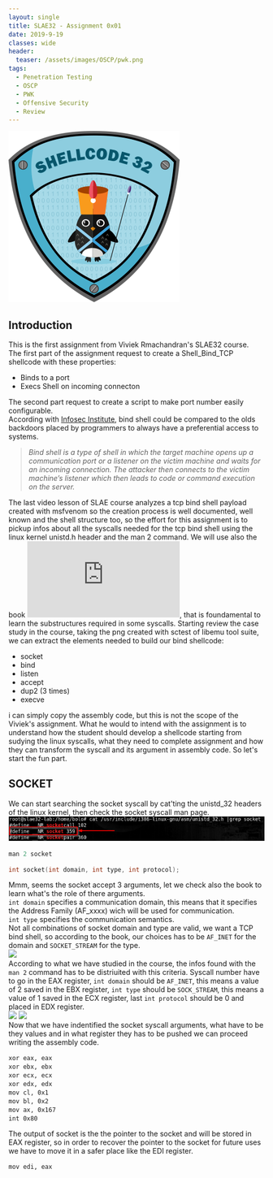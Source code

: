 ```yaml
---
layout: single
title: SLAE32 - Assignment 0x01
date: 2019-9-19
classes: wide
header:
  teaser: /assets/images/OSCP/pwk.png
tags:
  - Penetration Testing
  - OSCP
  - PWK
  - Offensive Security
  - Review
--- 
```

![](/assets/images/SLAE32/shellcoding32.png)

## Introduction
This is the first assignment from Viviek Rmachandran's SLAE32 course.<br>
The first part of the assignment request to create a Shell_Bind_TCP shellcode with these properties:
- Binds to a port 
- Execs Shell on incoming connecton

The second part request to create a script to make port number easily configurable.<br>
According with [Infosec Institute](https://resources.infosecinstitute.com/icmp-reverse-shell/), bind shell could be compared to the olds backdoors placed by programmers to always have a preferential access to systems.
> *Bind shell is a type of shell in which the target machine opens up a communication port or a listener on the victim machine and waits for an incoming connection. The attacker then connects to the victim machine’s listener which then leads to code or command execution on the server.* <br>

The last video lesson of SLAE course analyzes a tcp bind shell payload created with msfvenom so the creation process is well documented, well known and the shell structure too, so the effort for this assignment is to pickup infos about all the syscalls needed for the tcp bind shell using the linux kernel unistd.h header and the man 2 <syscall> command.
We will use also the book ![Unix Network Programming](https://scoecomp.files.wordpress.com/2014/02/2003-unix-network-programming-vol-1-3rd-ed.pdf), that is foundamental to learn the substructures required in some syscalls.
Starting review the case study in the course, taking the png created with sctest of libemu tool suite, we can extract the elements needed to build our bind shellcode:

- socket
- bind
- listen
- accept
- dup2 (3 times)
- execve

i can simply copy the assembly code, but this is not the scope of the Viviek's assignment. What he would to intend with the assignment is to understand how the student should develop a shellcode starting from sudying the linux syscalls, what they need to complete assignment and how they can transform the syscall and its argument in assembly code.
So let's start the fun part.

## SOCKET
We can start searching the socket syscall by cat'ting the unistd_32 headers of the linux kernel, then check the socket syscall man page.<br>
![](/assets/images/SLAE32/assignment_1/socket_1.png)<br>
```C
man 2 socket
```
```C
int socket(int domain, int type, int protocol);
```
Mmm, seems the socket accept 3 arguments, let we check also the book to learn what's the role of there arguments.<br>
```int domain``` specifies a communication domain, this means that it specifies the Address Family (AF_xxxx) wich will be used for communication.<br>
```int type``` specifies the communication semantics.<br>
Not all combinations of socket domain and type are valid, we want a TCP bind shell, so according to the book, our choices has to be ```AF_INET``` for the domain and ```SOCKET_STREAM``` for the type.<br>
![](/assets/images/SLAE32/assignment_1/socket_0.png)<br>
According to what we have studied in the course, the infos found with the ```man 2``` command has to be distriuited with this criteria.
Syscall number have to go in the EAX register, ```int domain``` should be ```AF_INET```, this means a value of 2 saved in the EBX register, ```int type``` should be ```SOCK_STREAM```, this means a value of 1 saved in the ECX register, last ```int protocol``` should be 0 and placed in EDX register.<br>
![](/assets/images/SLAE32/assignment_1/socket_2.png)
![](/assets/images/SLAE32/assignment_1/socket_3.png)<br>
Now that we have indentified the socket syscall arguments, what have to be they values and in what register they has to be pushed we can proceed writing the assembly code.

```bash
xor eax, eax
xor ebx, ebx
xor ecx, ecx
xor edx, edx
mov cl, 0x1
mov bl, 0x2
mov ax, 0x167
int 0x80
```
The output of socket is the the pointer to the socket and will be stored in EAX register, so in order to recover the pointer to the socket for future uses we have to move it in a safer place like the EDI register.

```bash
mov edi, eax
```

